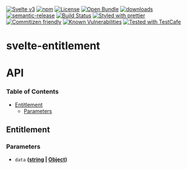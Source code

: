 [![Svelte v3](https://img.shields.io/badge/svelte-v3-orange.svg)](https://svelte.dev)
[![npm](https://img.shields.io/npm/v/svelte-entitlement.svg)](https://www.npmjs.com/package/svelte-entitlement)
[![License](https://img.shields.io/badge/License-BSD%203--Clause-blue.svg)](https://opensource.org/licenses/BSD-3-Clause)
[![Open Bundle](https://bundlejs.com/badge-light.svg)](https://bundlejs.com/?q=svelte-entitlement)
[![downloads](http://img.shields.io/npm/dm/svelte-entitlement.svg?style=flat-square)](https://npmjs.org/package/svelte-entitlement)
[![semantic-release](https://img.shields.io/badge/%20%20%F0%9F%93%A6%F0%9F%9A%80-semantic--release-e10079.svg)](https://github.com/arlac77/svelte-entitlement.git)
[![Build Status](https://img.shields.io/endpoint.svg?url=https%3A%2F%2Factions-badge.atrox.dev%2Farlac77%2Fsvelte-entitlement%2Fbadge\&style=flat)](https://actions-badge.atrox.dev/arlac77/svelte-entitlement/goto)
[![Styled with prettier](https://img.shields.io/badge/styled_with-prettier-ff69b4.svg)](https://github.com/prettier/prettier)
[![Commitizen friendly](https://img.shields.io/badge/commitizen-friendly-brightgreen.svg)](http://commitizen.github.io/cz-cli/)
[![Known Vulnerabilities](https://snyk.io/test/github/arlac77/svelte-entitlement/badge.svg)](https://snyk.io/test/github/arlac77/svelte-entitlement)
[![Tested with TestCafe](https://img.shields.io/badge/tested%20with-TestCafe-2fa4cf.svg)](https://github.com/DevExpress/testcafe)

# svelte-entitlement

# API

<!-- Generated by documentation.js. Update this documentation by updating the source code. -->

### Table of Contents

*   [Entitlement](#entitlement)
    *   [Parameters](#parameters)

## Entitlement

### Parameters

*   `data` **([string](https://developer.mozilla.org/docs/Web/JavaScript/Reference/Global_Objects/String) | [Object](https://developer.mozilla.org/docs/Web/JavaScript/Reference/Global_Objects/Object))** 
